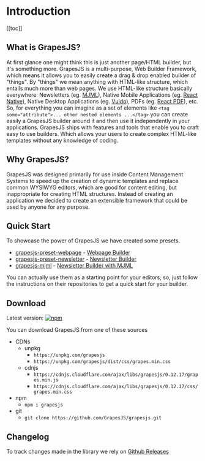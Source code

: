# Introduction

[[toc]]

## What is GrapesJS?
At first glance one might think this is just another page/HTML builder, but it's something more. GrapesJS is a multi-purpose, Web Builder Framework, which means it allows you to easily create a drag & drop enabled builder of "things".  By "things" we mean anything with HTML-like structure, which entails much more than web pages. We use HTML-like structure basically everywhere: Newsletters (eg. [MJML](https://mjml.io/)), Native Mobile Applications (eg. [React Native](https://github.com/facebook/react-native)), Native Desktop Applications (eg. [Vuido](https://vuido.mimec.org)), PDFs (eg. [React PDF](https://github.com/diegomura/react-pdf)), etc. So, for everything you can imagine as a set of elements like `<tag some="attribute">... other nested elements ...</tag>` you can create easily a GrapesJS builder around it and then use it independently in your applications.
GrapesJS ships with features and tools that enable you to craft easy to use builders. Which allows your users to create complex HTML-like templates without any knowledge of coding.





## Why GrapesJS?
GrapesJS was designed  primarily for use inside Content Management Systems to speed up the creation of dynamic templates and replace common WYSIWYG editors, which are good for content editing, but inappropriate for creating HTML structures. Instead of creating an application we decided to create an extensible framework that could be used by anyone for any purpose.





## Quick Start
To showcase the power of GrapesJS we have created some presets.

* [grapesjs-preset-webpage](https://github.com/GrapesJS/preset-webpage) - [Webpage Builder](https://grapesjs.com/demo.html)
* [grapesjs-preset-newsletter](https://github.com/GrapesJS/preset-newsletter) - [Newsletter Builder](https://grapesjs.com/demo-newsletter-editor.html)
* [grapesjs-mjml](https://github.com/GrapesJS/mjml) - [Newsletter Builder with MJML](https://grapesjs.com/demo-mjml.html)

You can actually use them as a starting point for your editors, so, just follow the instructions on their repositories to get a quick start for your builder.





## Download

Latest version: [![npm](https://img.shields.io/npm/v/grapesjs.svg?colorB=e67891)](https://www.npmjs.com/package/grapesjs)

You can download GrapesJS from one of these sources

* CDNs
  * unpkg
    * `https://unpkg.com/grapesjs`
    * `https://unpkg.com/grapesjs/dist/css/grapes.min.css`
  * cdnjs
    * `https://cdnjs.cloudflare.com/ajax/libs/grapesjs/0.12.17/grapes.min.js`
    * `https://cdnjs.cloudflare.com/ajax/libs/grapesjs/0.12.17/css/grapes.min.css`
* npm
  * `npm i grapesjs`
* git
  * `git clone https://github.com/GrapesJS/grapesjs.git`




## Changelog

To track changes made in the library we rely on [Github Releases](https://github.com/GrapesJS/grapesjs/releases)


